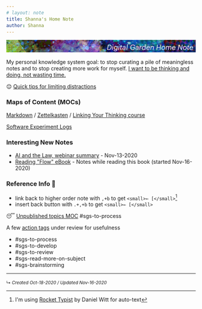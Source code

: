 ```yaml
---
# layout: note
title: Shanna's Home Note
author: Shanna
---
```


![](shanna-fyi/images/tumblr_static_1012x65-title.jpg)

My personal knowledge system goal: to stop curating a pile of meaningless notes and to stop creating more work for myself. <ins>I want to be thinking and doing, not wasting time.</ins>  

😌 [Quick tips for limiting distractions](zk-public/tips-for-focusing-on-thinking)
<br>


### Maps of Content (MOCs)

[Markdown](zk-public/-markdown.md) / [Zettelkasten](zk-public/-zettelkasten.md) / [Linking Your Thinking course](zk-public/-lyt-workshop-map.md)

[Software Experiment Logs](zk-public/program-software-experiments.md)


### Interesting New Notes
- [AI and the Law, webinar summary](zk-public/artificial-intelligence-and-law-webinar) - Nov-13-2020
- [Reading "Flow" eBook](zk-public/ebook-summary-flow) - Notes while reading this book (started Nov-16-2020)


### Reference Info 📌
- link back to higher order note with `,+b` to get `<small>← [</small>`[^2]
- insert back button with `.+,+b` to get `<small>← [</small>`

😴 [Unpublished topics MOC](zk-lyt-pks/mocs/private%20topics%20MOC.md) #sgs-to-process 


A few [action tags](planning-docs/Action%20Tags%20for%20PKM) under review for usefulness

- #sgs-to-process 
- #sgs-to-develop 
- #sgs-to-review 
- #sgs-read-more-on-subject 
- #sgs-brainstorming 




[^1]: Image from [Doist Blog](https://blog.doist.com/)
[^2]: I'm using [Rocket Typist](https://witt-software.com/rockettypist/) by Daniel Witt for auto-text


---

<small>↳ <i>Created Oct-18-2020 / Updated Nov-16-2020</i></small>

